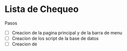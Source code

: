 # Lista de Chequeo
Pasos
- [ ] Creacion de la pagina principal y de la barra de menu 
- [ ] Creacion de los script de la base de datos 
- [ ] Creacion de 
